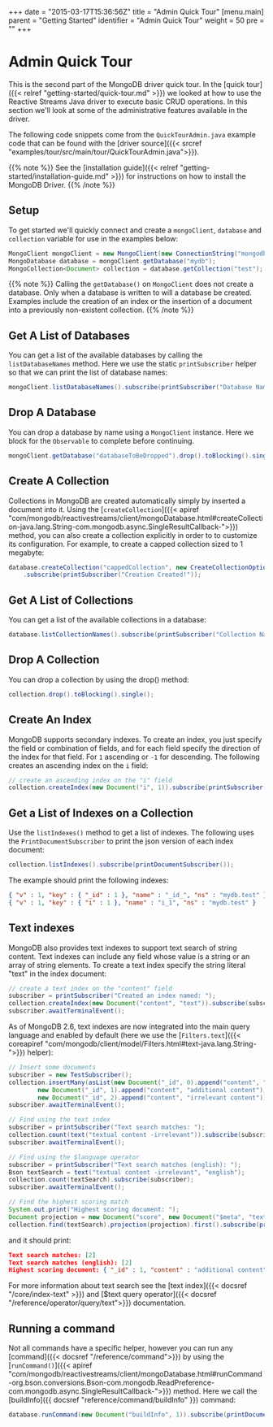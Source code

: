 +++
date = "2015-03-17T15:36:56Z"
title = "Admin Quick Tour"
[menu.main]
  parent = "Getting Started"
  identifier = "Admin Quick Tour"
  weight = 50
  pre = "<i class='fa'></i>"
+++

# Admin Quick Tour

This is the second part of the MongoDB driver quick tour. In the
[quick tour]({{< relref "getting-started/quick-tour.md" >}}) we looked at how to
use the Reactive Streams Java driver to execute basic CRUD operations.  In this section we'll look at some of the
administrative features available in the driver.

The following code snippets come from the `QuickTourAdmin.java` example code
that can be found with the [driver
source]({{< srcref "examples/tour/src/main/tour/QuickTourAdmin.java">}}).

{{% note %}}
See the [installation guide]({{< relref "getting-started/installation-guide.md" >}})
for instructions on how to install the MongoDB Driver.
{{% /note %}}

## Setup

To get started we'll quickly connect and create a `mongoClient`, `database` and `collection`
variable for use in the examples below:

```java
MongoClient mongoClient = new MongoClient(new ConnectionString("mongodb://localhost"));
MongoDatabase database = mongoClient.getDatabase("mydb");
MongoCollection<Document> collection = database.getCollection("test");
```

{{% note %}}
Calling the `getDatabase()` on `MongoClient` does not create a database.
Only when a database is written to will a database be created.  Examples include the creation of an index or the insertion of a document 
into a previously non-existent collection.
{{% /note %}}

## Get A List of Databases

You can get a list of the available databases by calling the `listDatabaseNames` method.  Here we use the static `printSubscriber` helper 
so that we can print the list of database names:

```java
mongoClient.listDatabaseNames().subscribe(printSubscriber("Database Names: "));
```


## Drop A Database

You can drop a database by name using a `MongoClient` instance. Here we block for the `Observable` to complete before continuing.

```java
mongoClient.getDatabase("databaseToBeDropped").drop().toBlocking().single();
```

## Create A Collection

Collections in MongoDB are created automatically simply by inserted a document into it. Using the 
[`createCollection`]({{< apiref "com/mongodb/reactivestreams/client/mongoDatabase.html#createCollection-java.lang.String-com.mongodb.async.SingleResultCallback-">}}) method, 
you can also create a collection explicitly in order to to customize its configuration. For example, to create a capped collection sized to 1 megabyte:

```java
database.createCollection("cappedCollection", new CreateCollectionOptions().capped(true).sizeInBytes(0x100000))
    .subscribe(printSubscriber("Creation Created!"));
```

## Get A List of Collections

You can get a list of the available collections in a database:

```java
database.listCollectionNames().subscribe(printSubscriber("Collection Names: %s"));
```

## Drop A Collection

You can drop a collection by using the drop() method:

```java
collection.drop().toBlocking().single();
```

## Create An Index

MongoDB supports secondary indexes. To create an index, you just
specify the field or combination of fields, and for each field specify the direction of the index for that field.
For `1` ascending  or `-1` for descending. The following creates an ascending index on the `i` field:

```java
// create an ascending index on the "i" field
collection.createIndex(new Document("i", 1)).subscribe(printSubscriber("Created an index named: "));
```

## Get a List of Indexes on a Collection

Use the `listIndexes()` method to get a list of indexes. The following uses the
`PrintDocumentSubscriber` to print the json version of each index document:

```java
collection.listIndexes().subscribe(printDocumentSubscriber());
```

The example should print the following indexes:

```json
{ "v" : 1, "key" : { "_id" : 1 }, "name" : "_id_", "ns" : "mydb.test" }
{ "v" : 1, "key" : { "i" : 1 }, "name" : "i_1", "ns" : "mydb.test" }
```

## Text indexes

MongoDB also provides text indexes to support text search of string
content. Text indexes can include any field whose value is a string or
an array of string elements. To create a text index specify the string
literal "text" in the index document:

```java
// create a text index on the "content" field
subscriber = printSubscriber("Created an index named: ");
collection.createIndex(new Document("content", "text")).subscribe(subscriber);
subscriber.awaitTerminalEvent();
```

As of MongoDB 2.6, text indexes are now integrated into the main query
language and enabled by default (here we use the [`Filters.text`]({{< coreapiref "com/mongodb/client/model/Filters.html#text-java.lang.String-">}}) helper):

```java
// Insert some documents
subscriber = new TestSubscriber();
collection.insertMany(asList(new Document("_id", 0).append("content", "textual content"),
        new Document("_id", 1).append("content", "additional content"),
        new Document("_id", 2).append("content", "irrelevant content"))).subscribe(subscriber);
subscriber.awaitTerminalEvent();

// Find using the text index
subscriber = printSubscriber("Text search matches: ");
collection.count(text("textual content -irrelevant")).subscribe(subscriber);
subscriber.awaitTerminalEvent();

// Find using the $language operator
subscriber = printSubscriber("Text search matches (english): ");
Bson textSearch = text("textual content -irrelevant", "english");
collection.count(textSearch).subscribe(subscriber);
subscriber.awaitTerminalEvent();

// Find the highest scoring match
System.out.print("Highest scoring document: ");
Document projection = new Document("score", new Document("$meta", "textScore"));
collection.find(textSearch).projection(projection).first().subscribe(printDocumentSubscriber());
```

and it should print:

```json
Text search matches: [2]
Text search matches (english): [2]
Highest scoring document: { "_id" : 1, "content" : "additional content", "score" : 0.75 }
```

For more information about text search see the [text index]({{< docsref "/core/index-text" >}}) and
[$text query operator]({{< docsref "/reference/operator/query/text">}}) documentation.

## Running a command

Not all commands have a specific helper, however you can run any [command]({{< docsref "/reference/command">}})
by using the [`runCommand()`]({{< apiref "com/mongodb/reactivestreams/client/mongoDatabase.html#runCommand-org.bson.conversions.Bson-com.mongodb.ReadPreference-com.mongodb.async.SingleResultCallback-">}}) 
method.  Here we call the [buildInfo]({{ docsref "reference/command/buildInfo" }}) command:

```java
database.runCommand(new Document("buildInfo", 1)).subscribe(printDocumentSubscriber());
```
